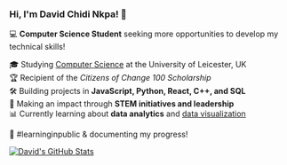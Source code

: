 ### Hi, I'm David Chidi Nkpa! 🚀 

💻 **Computer Science Student** seeking more opportunities to develop my technical skills!

🎓 Studying [Computer Science]([https://le.ac.uk/courses/computer-science-bsc/2025]) at the University of Leicester, UK  
🏆 Recipient of the *Citizens of Change 100 Scholarship*  
🛠️ Building projects in **JavaScript, Python, React, C++, and SQL**  
🌟 Making an impact through **STEM initiatives and leadership**  
📊 Currently learning about **data analytics** and [data visualization](https://pudding.cool/2018/08/pockets/)  

📖 #learninginpublic & documenting my progress!  

<!-- GitHub stats from https://github.com/anuraghazra/github-readme-stats -->  
[![David's GitHub Stats](https://github-readme-stats.vercel.app/api?username=daveck11&count_private=true&show_icons=true&theme=radical&hide_rank=false)](https://github.com/anuraghazra/github-readme-stats)
